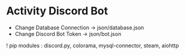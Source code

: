 # Activity Discord Bot


- Change Database Connection -> json/database.json
- Change Discord Bot Token -> json/bot.json


! pip modules : discord.py, colorama, mysql-connector, steam, aiohttp
